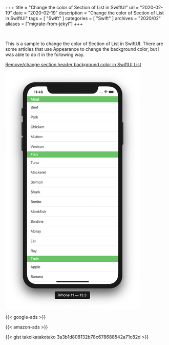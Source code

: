 +++
title =  "Change the color of Section of List in SwiftUI"
url = "2020-02-19"
date = "2020-02-19"
description = "Change the color of Section of List in SwiftUI"
tags = [
    "Swift"
]
categories = [
    "Swift"
]
archives = "2020/02"
aliases = ["migrate-from-jekyl"]
+++

<br>

This is a sample to change the color of Section of List in SwiftUI.
There are some articles that use Appearance to change the background color, but I was able to do it in the following way.

[Remove/change section header background color in SwiftUI List](https://stackoverflow.com/questions/56867334/remove-change-section-header-background-color-in-swiftui-list)

![SectionHeader](1.png)


<!-- Google Ads -->
{{< google-ads >}}

<!-- Amazon Ads -->
{{< amazon-ads >}}

{{< gist takoikatakotako 3a3b1d808132b78c678688542a71c82d >}}
